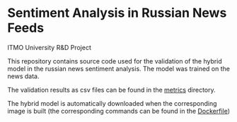 # Sentiment Analysis in Russian News Feeds
ITMO University R&D Project

This repository contains source code used for the validation of the hybrid model in the russian news sentiment analysis.
The model was trained on the news data.

The validation results as csv files can be found in the [metrics](./metrics) directory.

The hybrid model is automatically downloaded when the corresponding image is built (the corresponding commands can be 
found in the [Dockerfile](./spark_notebook/Dockerfile))